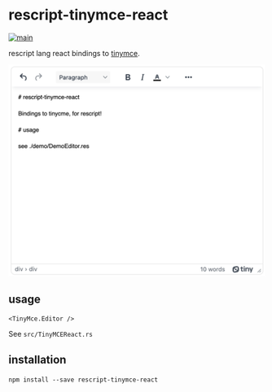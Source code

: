 # rescript-tinymce-react

[![main](https://github.com/cdaringe/rescript-tinymce-react/actions/workflows/main.yml/badge.svg)](https://github.com/cdaringe/rescript-tinymce-react/actions/workflows/main.yml)

rescript lang react bindings to [tinymce](https://www.npmjs.com/package/tinymce).

![rescript tinymce react demo](./img/demo.png)

## usage

```res
<TinyMce.Editor />
```

See `src/TinyMCEReact.rs`

## installation

`npm install --save rescript-tinymce-react`
